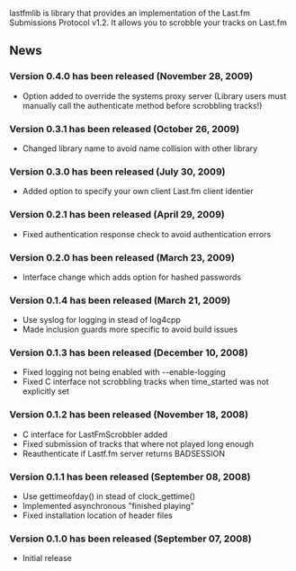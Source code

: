 lastfmlib is library that provides an implementation of the Last.fm Submissions Protocol v1.2. It allows you to scrobble your tracks on Last.fm

## News ##
### Version 0.4.0 has been released (November 28, 2009) ###
  * Option added to override the systems proxy server (Library users must manually call the authenticate method before scrobbling tracks!)

### Version 0.3.1 has been released (October 26, 2009) ###
  * Changed library name to avoid name collision with other library

### Version 0.3.0 has been released (July 30, 2009) ###
  * Added option to specify your own client Last.fm client identier

### Version 0.2.1 has been released (April 29, 2009) ###
  * Fixed authentication response check to avoid authentication errors

### Version 0.2.0 has been released (March 23, 2009) ###
  * Interface change which adds option for hashed passwords

### Version 0.1.4 has been released (March 21, 2009) ###
  * Use syslog for logging in stead of log4cpp
  * Made inclusion guards more specific to avoid build issues

### Version 0.1.3 has been released (December 10, 2008) ###
  * Fixed logging not being enabled with --enable-logging
  * Fixed C interface not scrobbling tracks when time\_started was not explicitly set

### Version 0.1.2 has been released (November 18, 2008) ###
  * C interface for LastFmScrobbler added
  * Fixed submission of tracks that where not played long enough
  * Reauthenticate if Lastf.fm server returns BADSESSION

### Version 0.1.1 has been released (September 08, 2008) ###
  * Use gettimeofday() in stead of clock\_gettime()
  * Implemented asynchronous "finished playing"
  * Fixed installation location of header files

### Version 0.1.0 has been released (September 07, 2008) ###
  * Initial release
